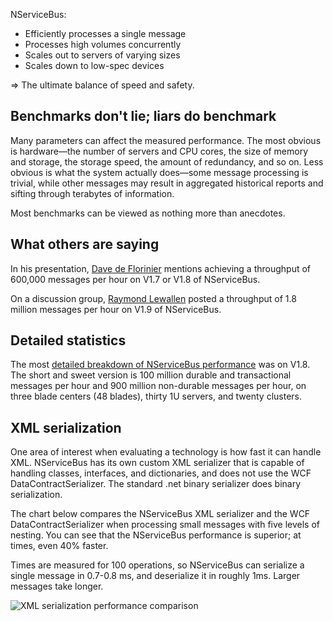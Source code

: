 <!--
title: "Performance"
tags: 
-->
NServiceBus:

-   Efficiently processes a single message
-   Processes high volumes concurrently
-   Scales out to servers of varying sizes
-   Scales down to low-spec devices

=\> The ultimate balance of speed and safety.

Benchmarks don't lie; liars do benchmark
----------------------------------------

Many parameters can affect the measured performance. The most obvious is hardware—the number of servers and CPU cores, the size of memory and storage, the storage speed, the amount of redundancy, and so on. Less obvious is what the system actually does—some message processing is trivial, while other messages may result in aggregated historical reports and sifting through terabytes of information.

Most benchmarks can be viewed as nothing more than anecdotes.

What others are saying
----------------------

In his presentation, [Dave de Florinier](http://gojko.net/2008/12/02/asynchronous-net-applications-with-nservicebus/) mentions achieving a throughput of 600,000 messages per hour on V1.7 or V1.8 of NServiceBus.

On a discussion group, [Raymond Lewallen](http://tech.groups.yahoo.com/group/nservicebus/message/1791) posted a throughput of 1.8 million messages per hour on V1.9 of NServiceBus.

Detailed statistics
-------------------

The most [detailed breakdown of NServiceBus performance](http://www.udidahan.com/2008/05/21/nservicebus-performance/) was on V1.8. The short and sweet version is 100 million durable and transactional messages per hour and 900 million non-durable messages per hour, on three blade centers (48 blades), thirty 1U servers, and twenty clusters.

XML serialization
-----------------

One area of interest when evaluating a technology is how fast it can handle XML. NServiceBus has its own custom XML serializer that is capable of handling classes, interfaces, and dictionaries, and does not use the WCF DataContractSerializer. The standard .net binary serializer does binary serialization.

The chart below compares the NServiceBus XML serializer and the WCF DataContractSerializer when processing small messages with five levels of nesting. You can see that the NServiceBus performance is superior; at times, even 40% faster.

Times are measured for 100 operations, so NServiceBus can serialize a single message in 0.7-0.8 ms, and deserialize it in roughly 1ms. Larger messages take longer.

![XML serialization performance comparison](https://particular.blob.core.windows.net/media/Default/images/XML%20serialization%20performance%20comparison.jpg)



